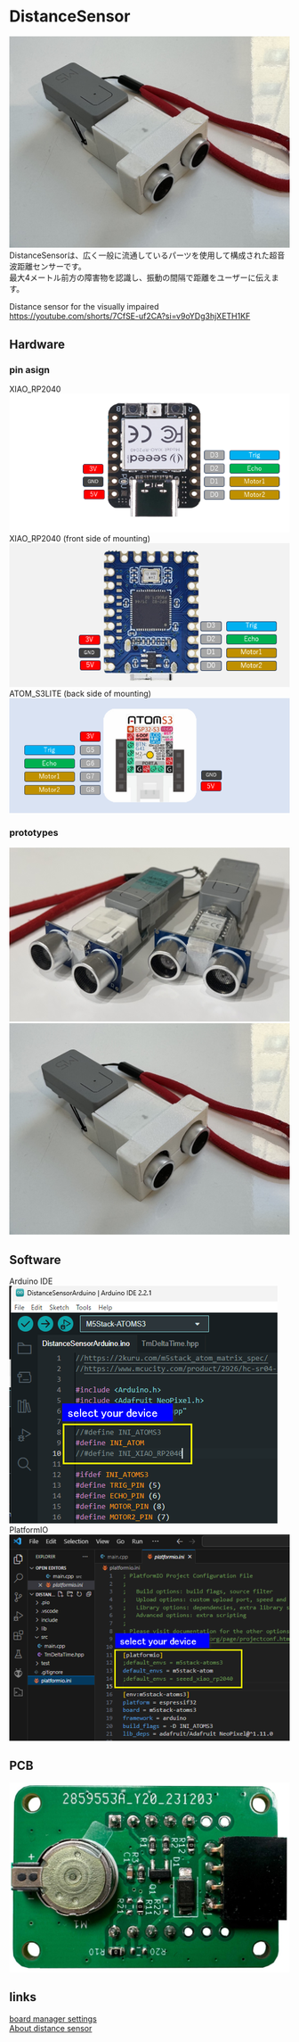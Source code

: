 # DistanceSensor 
![screenshot](https://github.com/misawa2048/DistanceSensor/blob/master/img/distance_sensor_ss.jpg)  
DistanceSensorは、広く一般に流通しているパーツを使用して構成された超音波距離センサーです。  
最大4メートル前方の障害物を認識し、振動の間隔で距離をユーザーに伝えます。  


Distance sensor for the visually impaired  
https://youtube.com/shorts/7CfSE-uf2CA?si=v9oYDg3hjXETH1KF  
## Hardware

### pin asign  
XIAO_RP2040  
 ![pin asign](https://github.com/misawa2048/DistanceSensor/blob/master/img/pin_asign_xiao2040.png)  
XIAO_RP2040 (front side of mounting)  
 ![pin asign](https://github.com/misawa2048/DistanceSensor/blob/master/img/pin_asign_zero.png)  
ATOM_S3LITE (back side of mounting)    
 ![pin asign](https://github.com/misawa2048/DistanceSensor/blob/master/img/pin_asign_atoms3.png)  
 
### prototypes  
![prototype](https://github.com/misawa2048/DistanceSensor/blob/master/img/prototypes_b.jpg)  
![prototype](https://github.com/misawa2048/DistanceSensor/blob/master/img/distance_sensor_ss.jpg)  

## Software
Arduino IDE  
![select your device](https://github.com/misawa2048/DistanceSensor/blob/master/img/select_your_device_arduinoide.png)  
PlatformIO  
![select your device](https://github.com/misawa2048/DistanceSensor/blob/master/img/select_your_device_platformio.png)  

## PCB  
![Printed circuit board](https://github.com/misawa2048/DistanceSensor/blob/master/img/board_ss.jpg)  

## links  
[board manager settings](https://2kuru.com/m5stack_atom_matrix_spec/)  
[About distance sensor](https://www.mcucity.com/product/2926/hc-sr04-3-3v-5v-ultrasonic-distance-measuring-sensor-module-trig-echo-uarttx-rx-i2csdascl)  




